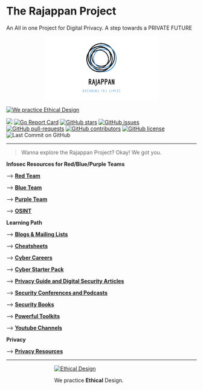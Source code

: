 # The Rajappan Project

An All in one Project for Digital Privacy. A step towards a PRIVATE FUTURE

<div style='display: block; width: 300px; margin-left: auto; margin-right: auto;'><img style='margin-left: auto; margin-right: auto; margin-bottom: 0; ' alt='Rajappan: Breaking the limits' src='docs/7.png'></div>

<a href='https://ind.ie/ethical-design'><img style='margin-left: auto; margin-right: auto;' alt='We practice Ethical Design' src='https://img.shields.io/badge/Ethical_Design-_▲_❤_-blue.svg'></a>

![](https://visitor-badge.laobi.icu/badge?page_id=kaiiyer.rajappan)
[![Go Report Card](https://goreportcard.com/badge/github.com/kaiiyer/rajappan)](https://goreportcard.com/report/github.com/kaiiyer/rajappan)
[![GitHub stars](https://img.shields.io/github/stars/kaiiyer/rajappan)](https://github.com/kaiiyer/rajappan/stargazers)
[![GitHub issues](https://img.shields.io/github/issues/kaiiyer/rajappan.svg)](https://GitHub.com/kaiiyer/rajappan/issues/)
[![GitHub pull-requests](https://img.shields.io/github/issues-pr/kaiiyer/rajappan.svg)](https://GitHub.com/kaiiyer/rajappan/pull/)
[![GitHub contributors](https://img.shields.io/github/contributors/kaiiyer/rajappan.svg)](https://GitHub.com/kaiiyer/rajappan/graphs/contributors/)
[![GitHub license](https://img.shields.io/github/license/kaiiyer/rajappan)](https://github.com/kaiiyer/rajappan/blob/master/LICENSE)
![Last Commit on GitHub](https://img.shields.io/github/last-commit/kaiiyer/rajappan.svg)

---------

>Wanna explore the Rajappan Project? Okay! We got you.

**Infosec Resources for Red/Blue/Purple Teams**

--> [**Red Team**](infosec/RedTeam)

--> [**Blue Team**](infosec/BlueTeam)

--> [**Purple Team**](infosec/PurpleTeam/README.md)

--> [**OSINT**](infosec/osint/README.md)

**Learning Path**

--> [**Blogs & Mailing Lists**](learning-path/blog.md)

--> [**Cheatsheets**](learning-path/cheatsheets.md)

--> [**Cyber Careers**](learning-path/career.md)

--> [**Cyber Starter Pack**](learning-path/starter-pack.md)

--> [**Privacy Guide and Digital Security Articles**](learning-path/guide-art.md)

--> [**Security Conferences and Podcasts**](learning-path/conf-pod.md)

--> [**Security Books**](learning-path/books.md)

--> [**Powerful Toolkits**](learning-path/toolkits.md)

--> [**Youtube Channels**](learning-path/video.md)

**Privacy**

--> [**Privacy Resources**](privacy/README.md)


---------

<div style='display: block; width: 250px; margin-left: auto; margin-right: auto;'><a href='https://ind.ie/ethical-design'><img style='margin-left: auto; margin-right: auto; margin-bottom: 0;' alt='Ethical Design' src='https://ind.ie/ethical-design/images/ethical-design-badge-tiny.svg'></a><p>We practice <strong>Ethical</strong> Design.</p></div>
